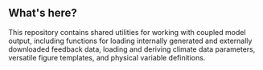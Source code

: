 What's here?
------------

This repository contains shared utilities for working with coupled model
output, including functions for loading internally generated and externally
downloaded feedback data, loading and deriving climate data parameters,
versatile figure templates, and physical variable definitions.
